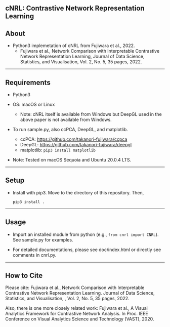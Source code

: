 ## cNRL: Contrastive Network Representation Learning

About
-----
* Python3 implemetation of cNRL from Fujiwara et al., 2022.
  * Fujiwara et al., Network Comparison with Interpretable Contrastive Network Representation Learning, Journal of Data Science, Statistics, and Visualisation, Vol. 2, No. 5, 35 pages, 2022.
******

Requirements
-----
* Python3
* OS: macOS or Linux
  * Note: cNRL itself is available from Windows but DeepGL used in the above paper is not available from Windows.

* To run sample.py, also ccPCA, DeepGL, and matplotlib.
  * ccPCA: https://github.com/takanori-fujiwara/ccpca
  * DeepGL: https://github.com/takanori-fujiwara/deepgl
  * matplotlib: `pip3 install matplotlib`
* Note: Tested on macOS Sequoia and Ubuntu 20.0.4 LTS.
******

Setup
-----
* Install with pip3. Move to the directory of this repository. Then,

    `pip3 install .`

******

Usage
-----
* Import an installed module from python (e.g., `from cnrl import CNRL`). See sample.py for examples.

* For detailed documentations, please see doc/index.html or directly see comments in cnrl.py.

******

How to Cite
-----
Please cite:
Fujiwara et al., Network Comparison with Interpretable Contrastive Network Representation Learning. Journal of Data Science, Statistics, and Visualisation, , Vol. 2, No. 5, 35 pages, 2022.

Also, there is one more closely related work:
Fujiwara et al., A Visual Analytics Framework for Contrastive Network Analysis. In Proc. IEEE Conference on Visual Analytics Science and Technology (VAST), 2020.
